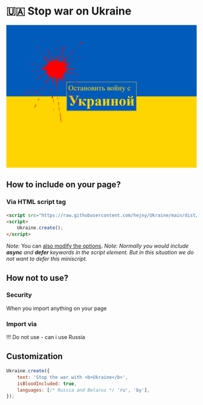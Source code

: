 # 🇺🇦 Stop war on Ukraine






<!--Badges-->
<!--⚠️WARNING: This section was generated by https://github.com/hejny/batch-project-editor/blob/main/src/workflows/800-badges/badges.ts so every manual change will be overwritten.-->
<!--
[![License of ✂️ Space trim](https://img.shields.io/github/license/hejny/Ukraine.svg?style=flat)](https://github.com/hejny/Ukraine/blob/main/LICENSE)
[![NPM Version of ✂️ Space trim](https://badge.fury.io/js/Ukraine.svg)](https://www.npmjs.com/package/Ukraine)
[![Quality of package ✂️ Space trim](https://packagequality.com/shield/Ukraine.svg)](https://packagequality.com/#?package=Ukraine)
[![lint](https://github.com/hejny/Ukraine/actions/workflows/lint.yml/badge.svg)](https://github.com/hejny/Ukraine/actions/workflows/lint.yml)
[![test](https://github.com/hejny/Ukraine/actions/workflows/test.yml/badge.svg)](https://github.com/hejny/Ukraine/actions/workflows/test.yml)
[![Known Vulnerabilities](https://snyk.io/test/github/hejny/Ukraine/badge.svg)](https://snyk.io/test/github/hejny/Ukraine)
[![Issues](https://img.shields.io/github/issues/hejny/Ukraine.svg?style=flat)](https://github.com/hejny/Ukraine/issues)
-->
<!--/Badges-->

![Blood on Ukraine](./assets/wallpaper.png)

## How to include on your page?
### Via HTML script tag


<!--!!! Add here latest immutable version-->

```html
<script src="https://raw.githubusercontent.com/hejny/Ukraine/main/dist/umd/main.js"></script>
<script>
    Ukraine.create();
</script>
```

_Note:_ You can [also modify the options](https://github.com/hejny/Ukraine/blob/main/samples/browser.html#L10).
_Note: Normally you would include **async** and **defer** keywords in the script element. But in this situation we do not want to defer this miniscript._



<!--
TODO:

### Import into the bundle

```typescript
import { Ukraine } from 'ukraine';

const trimmed = Ukraine(`

Hello
Space
Trim


`);

console.log(trimmed);

/*Hello
Space
Trim*/
```

_Note: This library is written in TypeScript so [options](./src/options.ts) are fully typed._

### Wordpress, ...

Feel free to
-->


## How not to use?


### Security

When you import anything on your page

### Import via

!!! Do not use - can i use Russia

   <script type="module">
            import { Ukraine } from '../dist/esm/Ukraine.js';

            console.log(
                Ukraine.default(`

                  ✂️ Ukraine as ES module ✂️

            `),
            );
        </script>

## Customization

```javascript
Ukraine.create({
    text: 'Stop the war with <b>Ukraine</b>',
    isBloodIncluded: true,
    languages: [/* Russia and Belarus */ 'ru', 'by'],
});
```
